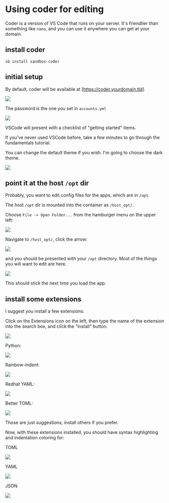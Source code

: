# Using coder for editing

Coder is a version of VS Code that runs on your server.  It's friendlier than something like `nano`, and you can use it anywhere you can get at your domain.

## install coder

```
sb install sandbox-coder
```

## initial setup

By default, coder will be available at [https://coder.yourdomain.tld].

   ![](/images/coder-setup/01-login.png)

The password is the one you set in `accounts.yml`

   ![](/images/coder-setup/02-screen.png)

VSCode will present with a checklist of "getting started" items.

If you've never used VSCode before, take a few minutes to go through the fundamentals tutorial.

You can change the default theme if you wish.  I'm going to choose the dark theme.

   ![](/images/coder-setup/03-dark-mode-home-dir.png)

## point it at the host `/opt` dir

Probably, you want to edit config files for the apps, which are in `/opt`.

The host `/opt` dir is mounted into the container as `/host_opt/`.

Choose `File -> Open Folder...` from the hamburger menu on the upper left:

   ![](/images/coder-setup/04-file-open-folder.png)

Navigate to `/host_opt/`, click the arrow:

   ![](/images/coder-setup/05-host-opt.png)

and you should be presented with your `/opt` directory.  Most of the things you will want to edit are here.

   ![](/images/coder-setup/06-host-opt.png)

This should stick the next time you load the app.

## install some extensions

I suggest you install a few extensions:

Click on the Extensions icon on the left, then type the name of the extension into the search box, and click the "install" button.

   ![](/images/coder-setup/07-extensions.png)

Python:

   ![](/images/coder-setup/08-python.png)

Rainbow-indent:

   ![](/images/coder-setup/09-rainbow.png)

Redhat YAML:

   ![](/images/coder-setup/10-yaml.png)

Better TOML:

   ![](/images/coder-setup/11-toml.png)

Those are just suggestions; install others if you prefer.

Now, with these extensions installed, you should have syntax highlighting and indentation coloring for:

TOML

   ![](/images/coder-setup/12-toml-sample.png)

YAML

   ![](/images/coder-setup/13-yaml-sample.png)

JSON

   ![](/images/coder-setup/14-json-sample.png)
